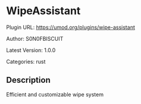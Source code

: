 # WipeAssistant

Plugin URL: https://umod.org/plugins/wipe-assistant

Author: S0N0FBISCUIT

Latest Version: 1.0.0

Categories: rust

## Description

Efficient and customizable wipe system
